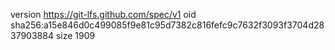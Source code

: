 version https://git-lfs.github.com/spec/v1
oid sha256:a15e846d0c499085f9e81c95d7382c816fefc9c7632f3093f3704d2837903884
size 1909
